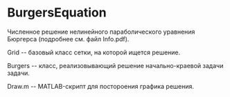# BurgersEquation
Численное решение нелинейного параболического уравнения Бюргерса (подробнее см. файл Info.pdf).

Grid -- базовый класс сетки, на которой ищется решение.

Burgers -- класс, реализовывающий решение начально-краевой задачи задачи.

Draw.m -- MATLAB-скрипт для постороения графика решения.
